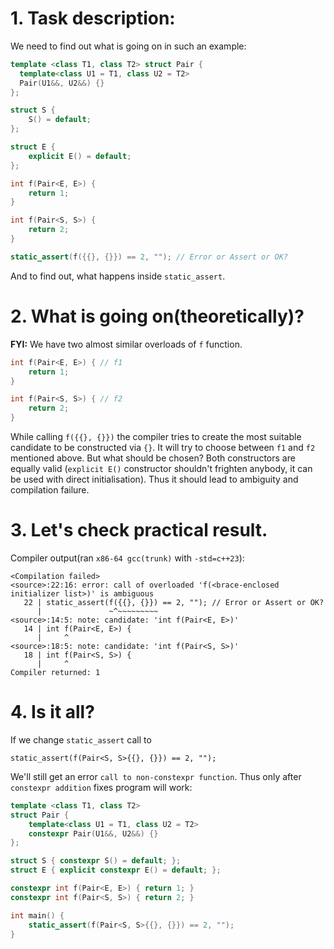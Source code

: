 # 1. Task description:

We need to find out what is going on in such an example:

```cpp
template <class T1, class T2> struct Pair {
  template<class U1 = T1, class U2 = T2> 
  Pair(U1&&, U2&&) {}
};

struct S { 
    S() = default;
};

struct E {
    explicit E() = default;
};

int f(Pair<E, E>) {
    return 1;
}

int f(Pair<S, S>) {
    return 2;
}

static_assert(f({{}, {}}) == 2, ""); // Error or Assert or OK?

```

And to find out, what happens inside `static_assert`.

# 2. What is going on(theoretically)?

**FYI:** We have two almost similar overloads of `f` function.
```cpp
int f(Pair<E, E>) { // f1
    return 1;
}

int f(Pair<S, S>) { // f2
    return 2;
}
```

While calling `f({{}, {}})` the compiler tries to create the most suitable candidate to be constructed via `{}`.
It will try to choose between `f1` and `f2` mentioned above. But what should be chosen? Both constructors are equally valid (`explicit E()` constructor shouldn't frighten anybody, it can be used with direct initialisation). Thus it should lead to ambiguity and compilation failure.

# 3. Let's check practical result.

Compiler output(ran `x86-64 gcc(trunk)` with `-std=c++23`):
```
<Compilation failed>
<source>:22:16: error: call of overloaded 'f(<brace-enclosed initializer list>)' is ambiguous
   22 | static_assert(f({{}, {}}) == 2, ""); // Error or Assert or OK?
      |               ~^~~~~~~~~~
<source>:14:5: note: candidate: 'int f(Pair<E, E>)'
   14 | int f(Pair<E, E>) {
      |     ^
<source>:18:5: note: candidate: 'int f(Pair<S, S>)'
   18 | int f(Pair<S, S>) {
      |     ^
Compiler returned: 1
```

# 4. Is it all?

If we change `static_assert` call to
```
static_assert(f(Pair<S, S>{{}, {}}) == 2, "");
```
We'll still get an error `call to non-constexpr function`. Thus only after `constexpr addition` fixes program will work:

```cpp
template <class T1, class T2>
struct Pair {
    template<class U1 = T1, class U2 = T2>
    constexpr Pair(U1&&, U2&&) {}
};

struct S { constexpr S() = default; };
struct E { explicit constexpr E() = default; };

constexpr int f(Pair<E, E>) { return 1; }
constexpr int f(Pair<S, S>) { return 2; }

int main() {
    static_assert(f(Pair<S, S>{{}, {}}) == 2, "");
}
```


